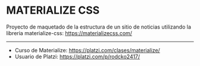 # MATERIALIZE CSS
Proyecto de maquetado de la estructura de un sitio de noticias utilizando la libreria materialize-css: https://materializecss.com/

------------
- Curso de Materialize: https://platzi.com/clases/materialize/
- Usuario de Platzi: https://platzi.com/p/rodcko2417/



